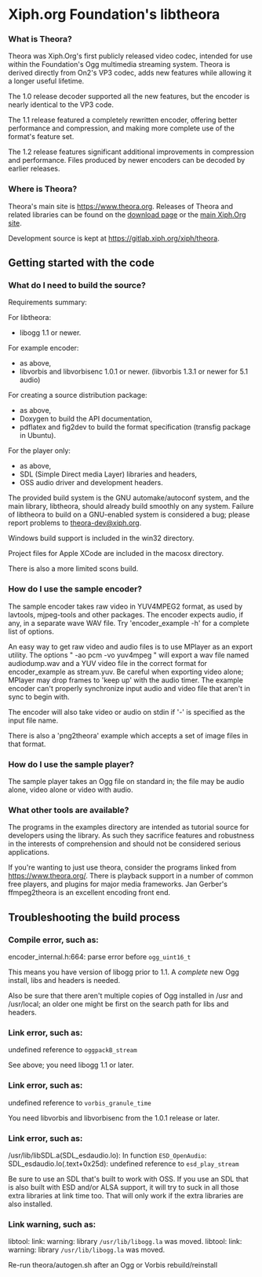 # Xiph.org Foundation's libtheora

### What is Theora?

Theora was Xiph.Org's first publicly released video codec, intended
for use within the Foundation's Ogg multimedia streaming system.
Theora is derived directly from On2's VP3 codec, adds new features
while allowing it a longer useful lifetime.

The 1.0 release decoder supported all the new features, but the
encoder is nearly identical to the VP3 code.

The 1.1 release featured a completely rewritten encoder, offering
better performance and compression, and making more complete use
of the format's feature set.

The 1.2 release features significant additional improvements in
compression and performance. Files produced by newer encoders can
be decoded by earlier releases.

### Where is Theora?

Theora's main site is https://www.theora.org. Releases of Theora
and related libraries can be found on the
[download page](https://www.theora.org/downloads/) or the
[main Xiph.Org site](https://xiph.org/downloads/).

Development source is kept at https://gitlab.xiph.org/xiph/theora.

## Getting started with the code

### What do I need to build the source?

Requirements summary:

For libtheora:

*   libogg 1.1 or newer.

For example encoder:

*   as above,
*   libvorbis and libvorbisenc 1.0.1 or newer.
    (libvorbis 1.3.1 or newer for 5.1 audio)

For creating a source distribution package:

*   as above,
*   Doxygen to build the API documentation,
*   pdflatex and fig2dev to build the format specification
    (transfig package in Ubuntu).

For the player only:

*   as above,
*   SDL (Simple Direct media Layer) libraries and headers,
*   OSS audio driver and development headers.

The provided build system is the GNU automake/autoconf system, and
the main library, libtheora, should already build smoothly on any
system.  Failure of libtheora to build on a GNU-enabled system is
considered a bug; please report problems to theora-dev@xiph.org.

Windows build support is included in the win32 directory.

Project files for Apple XCode are included in the macosx directory.

There is also a more limited scons build.

### How do I use the sample encoder?

The sample encoder takes raw video in YUV4MPEG2 format, as used by
lavtools, mjpeg-tools and other packages. The encoder expects audio,
if any, in a separate wave WAV file. Try 'encoder_example -h' for a
complete list of options.

An easy way to get raw video and audio files is to use MPlayer as an
export utility.  The options " -ao pcm -vo yuv4mpeg " will export a
wav file named audiodump.wav and a YUV video file in the correct
format for encoder_example as stream.yuv.  Be careful when exporting
video alone; MPlayer may drop frames to 'keep up' with the audio
timer.  The example encoder can't properly synchronize input audio and
video file that aren't in sync to begin with.

The encoder will also take video or audio on stdin if '-' is specified
as the input file name.

There is also a 'png2theora' example which accepts a set of image
files in that format.

### How do I use the sample player?

The sample player takes an Ogg file on standard in; the file may be
audio alone, video alone or video with audio.

### What other tools are available?

The programs in the examples directory are intended as tutorial source
for developers using the library. As such they sacrifice features and
robustness in the interests of comprehension and should not be
considered serious applications.

If you're wanting to just use theora, consider the programs linked
from https://www.theora.org/. There is playback support in a number
of common free players, and plugins for major media frameworks.
Jan Gerber's ffmpeg2theora is an excellent encoding front end.

## Troubleshooting the build process

### Compile error, such as:

encoder_internal.h:664: parse error before `ogg_uint16_t`

This means you have version of libogg prior to 1.1. A *complete* new Ogg
install, libs and headers is needed.

Also be sure that there aren't multiple copies of Ogg installed in
/usr and /usr/local; an older one might be first on the search path
for libs and headers.

### Link error, such as:

undefined reference to `oggpackB_stream`

See above; you need libogg 1.1 or later.

### Link error, such as:

undefined reference to `vorbis_granule_time`

You need libvorbis and libvorbisenc from the 1.0.1 release or later.

### Link error, such as:

/usr/lib/libSDL.a(SDL_esdaudio.lo): In function `ESD_OpenAudio`:
SDL_esdaudio.lo(.text+0x25d): undefined reference to `esd_play_stream`

Be sure to use an SDL that's built to work with OSS.  If you use an
SDL that is also built with ESD and/or ALSA support, it will try to
suck in all those extra libraries at link time too.  That will only
work if the extra libraries are also installed.

### Link warning, such as:

libtool: link: warning: library `/usr/lib/libogg.la` was moved.
libtool: link: warning: library `/usr/lib/libogg.la` was moved.

Re-run theora/autogen.sh after an Ogg or Vorbis rebuild/reinstall
